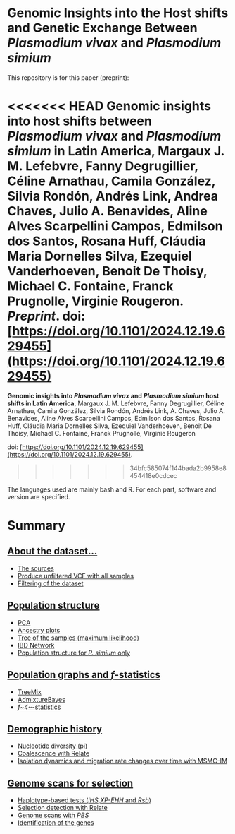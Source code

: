 # Genomic Insights into the Host shifts and Genetic Exchange Between *Plasmodium vivax* and *Plasmodium simium*

This repository is for this paper (preprint):

<<<<<<< HEAD
**Genomic insights into host shifts between *Plasmodium vivax* and *Plasmodium simium* in Latin America**,
Margaux J. M. Lefebvre, Fanny Degrugillier, Céline Arnathau, Camila González, Silvia Rondón, Andrés Link, Andrea Chaves, Julio A. Benavides, Aline Alves Scarpellini Campos, Edmilson dos Santos, Rosana Huff, Cláudia Maria Dornelles Silva, Ezequiel Vanderhoeven, Benoit De Thoisy, Michael C. Fontaine, Franck Prugnolle, Virginie Rougeron. *Preprint*. doi: [https://doi.org/10.1101/2024.12.19.629455](https://doi.org/10.1101/2024.12.19.629455)
=======
**Genomic insights into *Plasmodium vivax* and *Plasmodium simium* host shifts in Latin America**, Margaux J. M. Lefebvre, Fanny Degrugillier, Céline Arnathau, Camila González, Silvia Rondón, Andrés Link, A. Chaves, Julio A. Benavides, Aline Alves Scarpellini Campos, Edmilson dos Santos, Rosana Huff, Cláudia Maria Dornelles Silva, Ezequiel Vanderhoeven, Benoit De Thoisy, Michael C. Fontaine, Franck Prugnolle, Virginie Rougeron


  doi: [https://doi.org/10.1101/2024.12.19.629455](https://doi.org/10.1101/2024.12.19.629455).
>>>>>>> 34bfc585074f144bada2b9958e8454418e0cdcec

The languages used are mainly bash and R. For each part, software and version are specified.

# Summary

## [About the dataset...](https://github.com/MargauxLefebvre/EvoHistory_Simium/tree/main/Dataset_generation#about-the-dataset)

-   [The sources](https://github.com/MargauxLefebvre/EvoHistory_Simium/tree/main/Dataset_generation#the-sources)
-   [Produce unfiltered VCF with all samples](https://github.com/MargauxLefebvre/EvoHistory_Simium/tree/main/Dataset_generation#produce-unfiltered-vcf-with-all-samples)
-   [Filtering of the dataset](https://github.com/MargauxLefebvre/EvoHistory_Simium/tree/main/Dataset_generation#filtering-of-the-dataset)

## [Population structure](https://github.com/MargauxLefebvre/EvoHistory_Simium/tree/main/Pop_structure#population-structure)

-   [PCA](https://github.com/MargauxLefebvre/EvoHistory_Simium/tree/main/Pop_structure#pca)
-   [Ancestry plots](https://github.com/MargauxLefebvre/EvoHistory_Simium/tree/main/Pop_structure#ancestry-plots)
-   [Tree of the samples (maximum likelihood)](https://github.com/MargauxLefebvre/EvoHistory_Simium/tree/main/Pop_structure#tree-of-the-samples-maximum-likelihood)
-   [IBD Network](https://github.com/MargauxLefebvre/EvoHistory_Simium/tree/main/Pop_structure#ibd-network)
-   [Population structure for *P. simium* only](https://github.com/MargauxLefebvre/EvoHistory_Simium/tree/main/Pop_structure#population-structure-for-p-simium-only)


## [Population graphs and *f*-statistics](https://github.com/MargauxLefebvre/EvoHistory_Simium/tree/main/Pop_graphs_fstats#population-graphs-and-f-statistics)

-   [TreeMix](https://github.com/MargauxLefebvre/EvoHistory_Simium/tree/main/Pop_graphs_fstats#treemix)
-   [AdmixtureBayes](https://github.com/MargauxLefebvre/EvoHistory_Simium/tree/main/Pop_graphs_fstats#admixturebayes)
-   [*f~4~*-statistics](https://github.com/MargauxLefebvre/EvoHistory_Simium/tree/main/Pop_graphs_fstats#f4-statistics)

## [Demographic history](https://github.com/MargauxLefebvre/EvoHistory_Simium/tree/main/Demography#demographic-history)

-   [Nucleotide diversity (pi)](https://github.com/MargauxLefebvre/EvoHistory_Simium/tree/main/Demography#nucleotide-diversity-pi)
-   [Coalescence with Relate](https://github.com/MargauxLefebvre/EvoHistory_Simium/tree/main/Demography#coalescence-with-relate)
-   [Isolation dynamics and migration rate changes over time with MSMC-IM](https://github.com/MargauxLefebvre/EvoHistory_Simium/tree/main/Demography#isolation-dynamics-and-migration-rate-changes-over-time-with-msmc-im)

## [Genome scans for selection](https://github.com/MargauxLefebvre/EvoHistory_Simium/tree/main/Selection_scan#genome-scans-for-selection)

-   [Haplotype-based tests (*iHS*,*XP-EHH* and *Rsb*)](https://github.com/MargauxLefebvre/EvoHistory_Simium/tree/main/Selection_scan#haplotype-based-tests-ihsxp-ehh-and-rsb)
-   [Selection detection with Relate](https://github.com/MargauxLefebvre/EvoHistory_Simium/tree/main/Selection_scan#selection-detection-with-relate)
-   [Genome scans with *PBS*](https://github.com/MargauxLefebvre/EvoHistory_Simium/tree/main/Selection_scan#genome-scans-with-pbs)
-   [Identification of the genes](https://github.com/MargauxLefebvre/EvoHistory_Simium/tree/main/Selection_scan#identification-of-the-genes)
